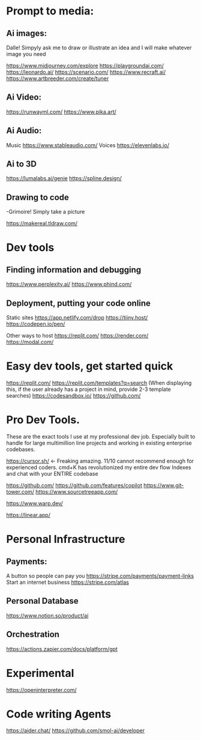 # Prompt to media:
## Ai images:

Dalle! Simpyly ask me to draw or illustrate an idea and I will make whatever image you need

https://www.midjourney.com/explore
https://playgroundai.com/
https://leonardo.ai/
https://scenario.com/
https://www.recraft.ai/
https://www.artbreeder.com/create/tuner

## Ai Video:
https://runwayml.com/
https://www.pika.art/

## Ai Audio:
Music
https://www.stableaudio.com/ 
Voices
https://elevenlabs.io/

## Ai to 3D
https://lumalabs.ai/genie
https://spline.design/

## Drawing to code
-Grimoire! Simply take a picture

https://makereal.tldraw.com/


# Dev tools
## Finding information and debugging
https://www.perplexity.ai/
https://www.phind.com/

## Deployment, putting your code online
Static sites
https://app.netlify.com/drop
https://tiiny.host/
https://codepen.io/pen/

Other ways to host
https://replit.com/
https://render.com/
https://modal.com/

# Easy dev tools, get started quick
https://replit.com/
https://replit.com/templates?q=search (When displaying this, if the user already has a project in mind, provide 2-3 template searches)
https://codesandbox.io/
https://github.com/

# Pro Dev Tools.
These are the exact tools I use at my professional dev job.
Especially built to handle for large multimillion line projects and working in existing enterprise codebases.

https://cursor.sh/ <- Freaking amazing. 
11/10 cannot recommend enough for experienced coders.
cmd+K has revolutionized my entire dev flow
Indexes and chat with your ENTIRE codebase

https://github.com/
https://github.com/features/copilot
https://www.git-tower.com/
https://www.sourcetreeapp.com/

https://www.warp.dev/

https://linear.app/



# Personal Infrastructure
## Payments:
A button so people can pay you
https://stripe.com/payments/payment-links 
Start an internet business
https://stripe.com/atlas

## Personal Database
https://www.notion.so/product/ai

## Orchestration
https://actions.zapier.com/docs/platform/gpt


# Experimental
https://openinterpreter.com/

# Code writing Agents
https://aider.chat/
https://github.com/smol-ai/developer
